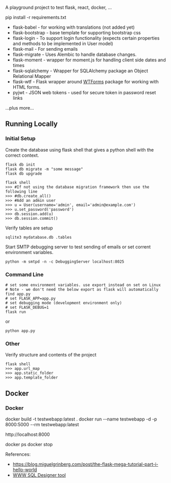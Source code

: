 A playground project to test flask, react, docker, ...

pip install -r requirements.txt

* flask-babel - for working with translations (not added yet)
* flask-bootstrap - base template for supporting bootstrap css
* flask-login - To support login functionality (expects certain properties and methods to be implemented in User model)
* flask-mail - For sending emails
* flask-migrate - Uses Alembic to handle database changes.
* flask-moment - wrapper for moment.js for handling client side dates and times
* flask-sqlalchemy - Wrapper for SQLAlchemy package an Object Relational Mapper
* flask-wtf - Flask wrapper around [WTForms](https://wtforms.readthedocs.io/) package for working with HTML forms.
* pyjwt - JSON web tokens - used for secure token in password reset links

...plus more...

## Running Locally
### Initial Setup
Create the database using flask shell that gives a python shell with the correct context.
```
flask db init
flask db migrate -m "some message"
flask db upgrade

flask shell
>>> #If not using the database migration framework then use the following line
>>> #db.create_all()
>>> #Add an admin user
>>> u = User(username='admin', email='admin@example.com')
>>> u.set_password('password')
>>> db.session.add(u)
>>> db.session.commit()
```

Verify tables are setup 
```
sqlite3 mydatabase.db .tables
```

Start SMTP debugging server to test sending of emails or set corrent environment variables.
```
python -m smtpd -n -c DebuggingServer localhost:8025
```

### Command Line

```
# set some environment variables. use export instead on set on Linux
# Note - we don't need the below export as flask will automatically find app.py
# set FLASK_APP=app.py
# set debugging mode (development environment only)
# set FLASK_DEBUG=1
flask run
```

or

```
python app.py
```

### Other 

Verify structure and contents of the project

```
flask shell
>>> app.url_map
>>> app.static_folder
>>> app.template_folder
```

## Docker

### Docker
docker build -t testwebapp:latest .
docker run --name testwebapp -d -p 8000:5000 --rm testwebapp:latest

http://localhost:8000

docker ps
docker stop <ID>

References:
* https://blog.miguelgrinberg.com/post/the-flask-mega-tutorial-part-i-hello-world
* [WWW SQL Designer tool](http://ondras.zarovi.cz/sql/demo)
